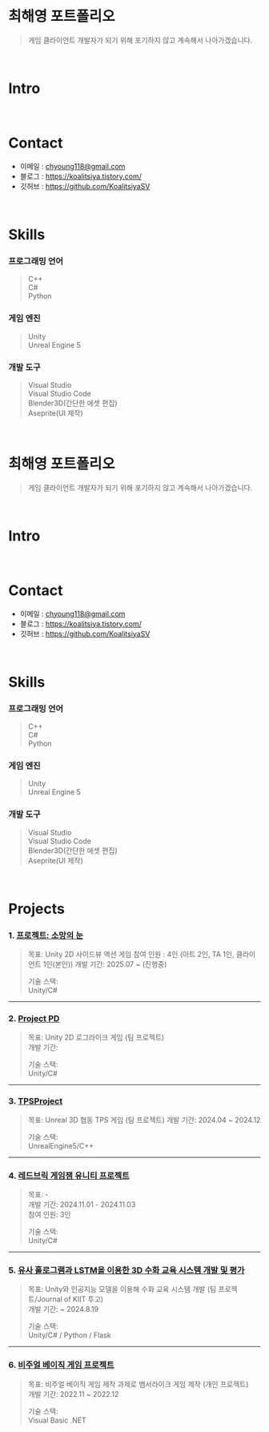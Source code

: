 # 최해영 포트폴리오
> 게임 클라이언트 개발자가 되기 위해 포기하지 않고 계속해서 나아가겠습니다.

</br>

# Intro

</br>

# Contact
- 이메일 : chyoung118@gmail.com
- 블로그 : https://koalitsiya.tistory.com/
- 깃허브 : https://github.com/KoalitsiyaSV

</br>

# Skills
### 프로그래밍 언어
> C++  
> C#  
> Python

### 게임 엔진
> Unity  
> Unreal Engine 5  

### 개발 도구
> Visual Studio  
> Visual Studio Code  
> Blender3D(간단한 에셋 편집)  
> Aseprite(UI 제작)  

</br>

# 최해영 포트폴리오
> 게임 클라이언트 개발자가 되기 위해 포기하지 않고 계속해서 나아가겠습니다.

</br>

# Intro

</br>

# Contact
- 이메일 : chyoung118@gmail.com
- 블로그 : https://koalitsiya.tistory.com/
- 깃허브 : https://github.com/KoalitsiyaSV

</br>

# Skills
### 프로그래밍 언어
> C++  
> C#  
> Python

### 게임 엔진
> Unity  
> Unreal Engine 5  

### 개발 도구
> Visual Studio  
> Visual Studio Code  
> Blender3D(간단한 에셋 편집)  
> Aseprite(UI 제작)  

</br>

# Projects
### 1. [프로젝트: 소망의 눈](https://github.com/PrintedLove/ShotgirlDefense)
> 목표: Unity 2D 사이드뷰 액션 게임
> 참여 인원 : 4인 (아트 2인, TA 1인, 클라이언트 1인(본인))
> 개발 기간: 2025.07 ~ (진행중)
>  
> 기술 스택:  
> Unity/C#

---

### 2. [Project PD](https://github.com/KoalitsiyaSV/CapstoneDesignUnity)
> 목표: Unity 2D 로그라이크 게임  (팀 프로젝트)  
> 개발 기간: 
>  
> 기술 스택:  
> Unity/C#

---

### 3. [TPSProject](https://github.com/KoalitsiyaSV/Unreal-TPS-Project)
> 목표: Unreal 3D 협동 TPS 게임 (팀 프로젝트)
> 개발 기간: 2024.04 ~ 2024.12
> 
> 기술 스택:  
> UnrealEngine5/C++ 

---

### 4. [레드브릭 게임잼 유니티 프로젝트](https://github.com/KoalitsiyaSV/ProjectKJC)
> 목표: -  
> 개발 기간: 2024.11.01 - 2024.11.03  
> 참여 인원: 3인
> 
> 기술 스택:  
> Unity/C#  

---

### 5. [유사 홀로그램과 LSTM을 이용한 3D 수화 교육 시스템 개발 및 평가](https://github.com/KoalitsiyaSV/Development-and-Evaluation-of-a-3D-Sign-Language-Education-System-Using-Pseudo-Holograms-and-LSTM)
> 목표: Unity와 인공지능 모델을 이용해 수화 교육 시스템 개발  (팀 프로젝트/Journal of KIIT 투고)  
>개발 기간: ~ 2024.8.19
>  
>기술 스택:  
> Unity/C# / Python / Flask

---

### 6. [비주얼 베이직 게임 프로젝트](https://github.com/KoalitsiyaSV/Visual-Basic-Game-Project)
> 목표: 비주얼 베이직 게임 제작 과제로 뱀서라이크 게임 제작  (개인 프로젝트)  
>개발 기간: 2022.11 ~ 2022.12
>  
>기술 스택:  
> Visual Basic .NET
